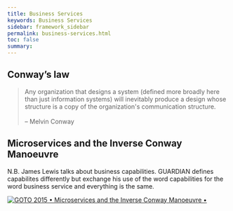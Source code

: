 ```yaml
---
title: Business Services
keywords: Business Services
sidebar: framework_sidebar
permalink: business-services.html
toc: false
summary:
---
```


## Conway’s law
> Any organization that designs a system (defined more broadly here than just information systems) will inevitably produce a design whose structure is a copy of the organization's communication structure.  
> <br>– Melvin Conway

## Microservices and the Inverse Conway Manoeuvre
N.B. James Lewis talks about business capabilities. GUARDIAN defines capabilites differently but exchange his use of the word capabilities for the word business service and everything is the same.

[![GOTO 2015 • Microservices and the Inverse Conway Manoeuvre • ](http://img.youtube.com/vi/uicjqeZO690/0.jpg)](https://youtu.be/uicjqeZO690)
